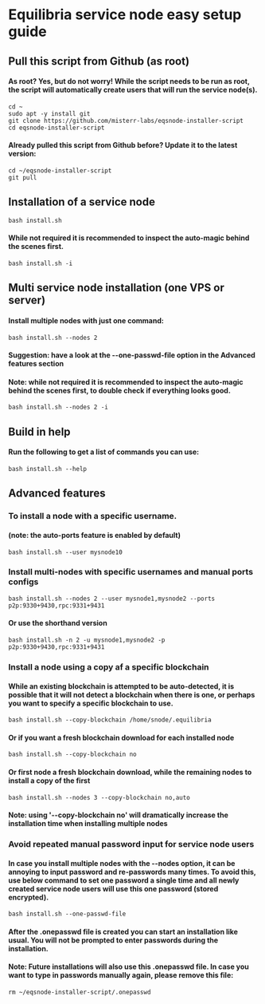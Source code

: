 # Equilibria service node easy setup guide

## Pull this script from Github (as root)
#### As root? Yes, but do not worry! While the script needs to be run as root, the script will automatically create users that will run the service node(s).
```
cd ~
sudo apt -y install git
git clone https://github.com/misterr-labs/eqsnode-installer-script
cd eqsnode-installer-script
```
#### Already pulled this script from Github before? Update it to the latest version:
```
cd ~/eqsnode-installer-script
git pull
```

## Installation of a service node
`bash install.sh`


#### While not required it is recommended to inspect the auto-magic behind the scenes first.

`bash install.sh -i`

## Multi service node installation (one VPS or server)

#### Install multiple nodes with just one command:

`bash install.sh --nodes 2`
#### Suggestion: have a look at the --one-passwd-file option in the Advanced features section

#### Note: while not required it is recommended to inspect the auto-magic behind the scenes first, to double check if everything looks good.
`bash install.sh --nodes 2 -i`
<br />
## Build in help
#### Run the following to get a list of commands you can use:
`bash install.sh --help`

## Advanced features

### To install a node with a specific username. 
#### (note: the auto-ports feature is enabled by default)

`bash install.sh --user mysnode10`

### Install multi-nodes with specific usernames and manual ports configs
`bash install.sh --nodes 2 --user mysnode1,mysnode2 --ports p2p:9330+9430,rpc:9331+9431`

#### Or use the shorthand version
`bash install.sh -n 2 -u mysnode1,mysnode2 -p p2p:9330+9430,rpc:9331+9431`

### Install a node using a copy af a specific blockchain
#### While an existing blockchain is attempted to be auto-detected, it is possible that it will not detect a blockchain when there is one, or perhaps you want to specify a specific blockchain to use.
`bash install.sh --copy-blockchain /home/snode/.equilibria`

#### Or if you want a fresh blockchain download for each installed node
`bash install.sh --copy-blockchain no`

#### Or first node a fresh blockchain download, while the remaining nodes to install a copy of the first
`bash install.sh --nodes 3 --copy-blockchain no,auto`

#### Note: using '--copy-blockchain no' will dramatically increase the installation time when installing multiple nodes

### Avoid repeated manual password input for service node users
#### In case you install multiple nodes with the --nodes option, it can be annoying to input password and re-passwords many times. To avoid this, use below command to set one password a single time and all newly created service node users will use this one password (stored encrypted).

`bash install.sh --one-passwd-file`

#### After the .onepasswd file is created you can start an installation like usual. You will not be prompted to enter passwords during the installation.
#### Note: Future installations will also use this .onepasswd file. In case you want to type in passwords manually again, please remove this file:

`rm ~/eqsnode-installer-script/.onepasswd`

<br /><br />


